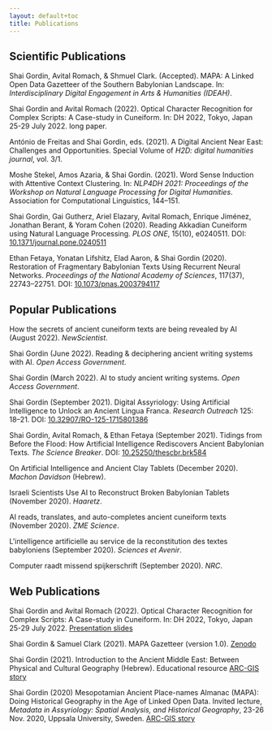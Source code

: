```yaml
---
layout: default+toc
title: Publications
---
```


## <i class="fas fa-book"></i> Scientific Publications

Shai Gordin, Avital Romach, & Shmuel Clark. (Accepted). MAPA: A Linked Open Data Gazetteer of the Southern Babylonian Landscape. In: _Interdisciplinary Digital Engagement in Arts & Humanities (IDEAH)_.

Shai Gordin and Avital Romach (2022). Optical Character Recognition for Complex Scripts: A Case-study in Cuneiform. In: DH 2022, Tokyo, Japan 25-29 July 2022. long paper. <a href="https://dh2022.adho.org/" target="_blank"><i class="fas fa-external-link-square-alt"></i></a>

António de Freitas and Shai Gordin, eds. (2021). A Digital Ancient Near East: Challenges and Opportunities. Special Volume of _H2D: digital humanities journal_, vol. 3/1. <a href="https://revistas.uminho.pt/index.php/h2d/issue/view/170" target="_blank"><i class="fas fa-external-link-square-alt"></i></a>

Moshe Stekel, Amos Azaria, & Shai Gordin. (2021). Word Sense Induction with Attentive Context Clustering. In: _NLP4DH 2021: Proceedings of the Workshop on Natural Language Processing for Digital Humanities_. Association for Computational Linguistics, 144–151. <a href="https://rootroo.com/downloads/nlp4dh_proceedings_draft.pdf" target="_blank"><i class="fas fa-external-link-square-alt"></i></a>

Shai Gordin, Gai Gutherz, Ariel Elazary, Avital Romach, Enrique Jiménez, Jonathan Berant, & Yoram Cohen (2020). Reading Akkadian Cuneiform using Natural Language Processing. _PLOS ONE_, 15(10), e0240511. DOI: <a href="https://doi.org/10.1371/journal.pone.0240511" target="_blank">10.1371/journal.pone.0240511 <i class="fas fa-external-link-square-alt"></i></a>

Ethan Fetaya, Yonatan Lifshitz, Elad Aaron, & Shai Gordin (2020). Restoration of Fragmentary Babylonian Texts Using Recurrent Neural Networks. _Proceedings of the National Academy of Sciences_, 117(37), 22743–22751. DOI: <a href="https://doi.org/10.1073/pnas.2003794117" target="_blank">10.1073/pnas.2003794117 <i class="fas fa-external-link-square-alt"></i></a>

## <i class="far fa-newspaper"></i> Popular Publications

How the secrets of ancient cuneiform texts are being revealed by AI (August 2022). _NewScientist_. <a href="https://www.newscientist.com/article/mg25533981-400-how-the-secrets-of-ancient-cuneiform-texts-are-being-revealed-by-ai/" target="_blank"><i class="fas fa-external-link-square-alt"></i></a>

Shai Gordin (June 2022). Reading & deciphering ancient writing systems with AI. _Open Access Government_. <a href="https://www.openaccessgovernment.org/reading-deciphering-ancient-writing-systems-with-ai/137850/" target="_blank"><i class="fas fa-external-link-square-alt"></i></a>

Shai Gordin (March 2022). AI to study ancient writing systems. _Open Access Government_. <a href="https://www.openaccessgovernment.org/artificial-intelligence-study-ancient-writing-systems/132122/" target="_blank"><i class="fas fa-external-link-square-alt"></i></a>

Shai Gordin (September 2021). Digital Assyriology: Using Artificial Intelligence to Unlock an Ancient Lingua Franca. _Research Outreach_ 125: 18–21. DOI: <a href="https://doi.org/10.32907/RO-125-1715801386" target="_blank">10.32907/RO-125-1715801386 <i class="fas fa-external-link-square-alt"></i></a>

Shai Gordin, Avital Romach, & Ethan Fetaya (September 2021). Tidings from Before the Flood: How Artificial Intelligence Rediscovers Ancient Babylonian Texts. _The Science Breaker_. DOI: <a href="https://doi.org/10.25250/thescbr.brk584" target="_blank">10.25250/thescbr.brk584 <i class="fas fa-external-link-square-alt"></i></a>

On Artificial Intelligence and Ancient Clay Tablets (December 2020). _Machon Davidson_ (Hebrew). <a href="https://davidson.weizmann.ac.il/online/firefly/%D7%A2%D7%9C-%D7%91%D7%99%D7%A0%D7%94-%D7%9E%D7%9C%D7%90%D7%9B%D7%95%D7%AA%D7%99%D7%AA-%D7%95%D7%9C%D7%95%D7%97%D7%95%D7%AA-%D7%97%D7%A8%D7%A1-%D7%A2%D7%AA%D7%99%D7%A7%D7%99%D7%9D" target="_blank"><i class="fas fa-external-link-square-alt"></i></a>

Israeli Scientists Use AI to Reconstruct Broken Babylonian Tablets (November 2020). _Haaretz_. <a href="https://www.haaretz.com/israel-news/scientists-artificial-intelligence-babylonian-tablets-cuneiform-script-israel-1.9284653" target="_blank"><i class="fas fa-external-link-square-alt"></i></a>

AI reads, translates, and auto-completes ancient cuneiform texts (November 2020). _ZME Science_. <a href="https://www.zmescience.com/science/ai-reads-translates-cuneiform-052352/" target="_blank"><i class="fas fa-external-link-square-alt"></i></a>

L'intelligence artificielle au service de la reconstitution des textes babyloniens (September 2020). _Sciences et Avenir_.<a href="https://www.sciencesetavenir.fr/archeo-paleo/archeologie/l-intelligence-artificielle-au-service-de-la-reconstitution-des-textes-babyloniens_147234" target="_blank"><i class="fas fa-external-link-square-alt"></i></a>

Computer raadt missend spijkerschrift (September 2020). _NRC_. 
<a href="https://www.nrc.nl/nieuws/2020/09/07/computer-raadt-missend-spijkerschrift-a4011043" target="_blank"><i class="fas fa-external-link-square-alt"></i></a>

## <i class="fas fa-globe"></i> Web Publications

Shai Gordin and Avital Romach (2022). Optical Character Recognition for Complex Scripts: A Case-study in Cuneiform. In: DH 2022, Tokyo, Japan 25-29 July 2022. <a href="https://docs.google.com/presentation/d/1IMhTPGRwuwSmXgPuFcltaRTk2C4JvwKGYI_laiISE0A/edit?usp=sharing" target="_blank">Presentation slides <i class="fas fa-external-link-square-alt"></i></a>

Shai Gordin & Samuel Clark (2021). MAPA Gazetteer (version 1.0). 
<a href="https://zenodo.org/record/6411251#.Yv0AzXbMKUk" target="_blank">Zenodo  <i class="fas fa-external-link-square-alt"></i></a>

Shai Gordin (2021). Introduction to the Ancient Middle East: Between Physical and Cultural Geography (Hebrew). Educational resource <a href="https://www.arcgis.com/apps/MapJournal/index.html?appid=0d8ea53679044b78b8237690b5e4c842" target="_blank">ARC-GIS story <i class="fas fa-external-link-square-alt"></i></a>

Shai Gordin (2020) Mesopotamian Ancient Place-names Almanac (MAPA): Doing Historical Geography in the Age of Linked Open Data. Invited lecture, *Metadata in Assyriology: Spatial Analysis, and Historical Geography*, 23-26 Nov. 2020, Uppsala University, Sweden. <a href="https://arcg.is/0mLyC8" target="_blank">ARC-GIS story <i class="fas fa-external-link-square-alt"></i></a>
